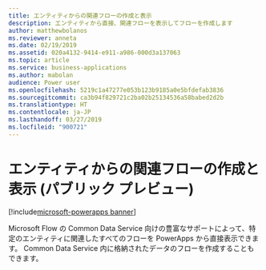 ```yaml
---
title: エンティティからの関連フローの作成と表示
description: エンティティから直接、関連フローを表示してフローを作成します
author: matthewbolanos
ms.reviewer: anneta
ms.date: 02/19/2019
ms.assetid: 020a4132-9414-e911-a986-000d3a137063
ms.topic: article
ms.service: business-applications
ms.author: mabolan
audience: Power user
ms.openlocfilehash: 5219c1a47277e053b123b9185a0e5bfdefab3836
ms.sourcegitcommit: ca3b94f829721c2ba02b25134536a58babed2d2b
ms.translationtype: HT
ms.contentlocale: ja-JP
ms.lasthandoff: 03/27/2019
ms.locfileid: "900721"
---
```

# <a name="create-and-view-related-flows-from-an-entity-public-preview"></a>エンティティからの関連フローの作成と表示 (パブリック プレビュー)


[!include[microsoft-powerapps banner](../includes/microsoft-powerapps.md)]

Microsoft Flow の Common Data Service 向けの豊富なサポートによって、特定のエンティティに関連したすべてのフローを PowerApps から直接表示できます。 Common Data Service 内に格納されたデータのフローを作成することもできます。

